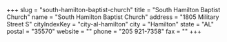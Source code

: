 +++
slug = "south-hamilton-baptist-church"
title = "South Hamilton Baptist Church"
name = "South Hamilton Baptist Church"
address = "1805 Military Street S"
cityIndexKey = "city-al-hamilton"
city = "Hamilton"
state = "AL"
postal = "35570"
website = ""
phone = "205 921-7358"
fax = ""
+++
